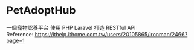 # PetAdoptHub
一個寵物認養平台
使用 PHP Laravel 打造 RESTful API <br>
Reference: https://ithelp.ithome.com.tw/users/20105865/ironman/2466?page=1
